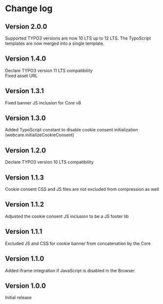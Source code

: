 # Change log

## Version 2.0.0

Supported TYPO3 versions are now 10 LTS up to 12 LTS.
The TypoScript templates are now merged into a single template.

## Version 1.4.0

Declare TYPO3 version 11 LTS compatibility \
Fixed asset URL

## Version 1.3.1

Fixed banner JS inclusion for Core v8

## Version 1.3.0

Added TypoScript constant to disable cookie consent initialization (webcare.initializeCookieConsent)

## Version 1.2.0

Declare TYPO3 version 10 LTS compatibility

## Version 1.1.3

Cookie consent CSS and JS files are not excluded from compression as well

## Version 1.1.2

Adjusted the cookie consent JS inclusion to be a JS footer lib

## Version 1.1.1

Excluded JS and CSS for cookie banner from concatenation by the Core

## Version 1.1.0

Added iframe integration if JavaScript is disabled in the Browser

## Version 1.0.0

Initial release
